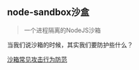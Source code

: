## node-sandbox沙盒

> 一个进程隔离的NodeJS沙箱

当我们说沙箱的时候，其实我们要防护些什么？

[沙箱常见攻击行为防范](/asserts/bff/sandbox-attack.md)

